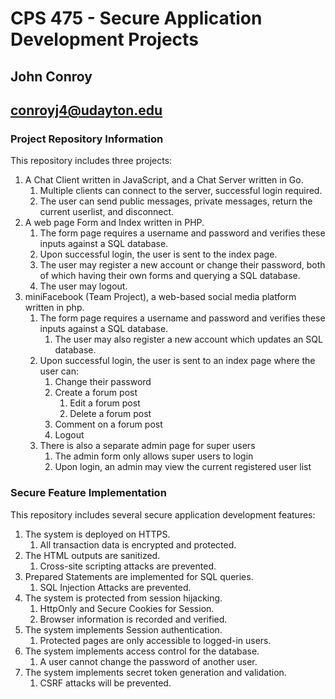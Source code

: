 # CPS 475 - Secure Application Development Projects

## John Conroy
## <conroyj4@udayton.edu>

### Project Repository Information

This repository includes three projects:
1. A Chat Client written in JavaScript, and a Chat Server written in Go. 
	1. Multiple clients can connect to the server, successful login required.
	2. The user can send public messages, private messages, return the current userlist, and disconnect.
2. A web page Form and Index written in PHP. 
	1. The form page requires a username and password and verifies these inputs against a SQL database. 
	2. Upon successful login, the user is sent to the index page. 
	3. The user may register a new account or change their password, both of which having their own forms and querying a SQL database.
	4. The user may logout.
3. miniFacebook (Team Project), a web-based social media platform written in php.
	1. The form page requires a username and password and verifies these inputs against a SQL database. 
		1. The user may also register a new account which updates an SQL database.
	3. Upon successful login, the user is sent to an index page where the user can:
		1. Change their password
		2. Create a forum post
			1. Edit a forum post
			2. Delete a forum post
		3. Comment on a forum post
		4. Logout
	4. There is also a separate admin page for super users
		1. The admin form only allows super users to login
		2. Upon login, an admin may view the current registered user list


### Secure Feature Implementation

This repository includes several secure application development features:
1. The system is deployed on HTTPS.
	1. All transaction data is encrypted and protected.
2. The HTML outputs are sanitized.
	1. Cross-site scripting attacks are prevented.
3. Prepared Statements are implemented for SQL queries.
	1. SQL Injection Attacks are prevented.
4. The system is protected from session hijacking.
	1. HttpOnly and Secure Cookies for Session.
	2. Browser information is recorded and verified.
5. The system implements Session authentication.
	1. Protected pages are only accessible to logged-in users.
6. The system implements access control for the database.
	1. A user cannot change the password of another user.
7. The system implements secret token generation and validation.
	1. CSRF attacks will be prevented.
